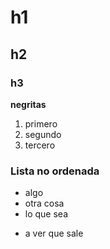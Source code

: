 # h1

## h2

### h3

**negritas**

1. primero
2. segundo
3. tercero

### Lista no ordenada

- algo
- otra cosa
- lo que sea

* a ver que sale
